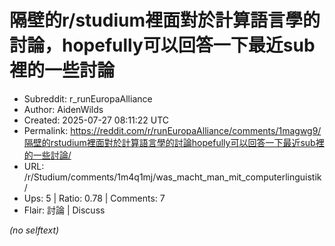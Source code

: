 # 隔壁的r/studium裡面對於計算語言學的討論，hopefully可以回答一下最近sub裡的一些討論

- Subreddit: r_runEuropaAlliance
- Author: AidenWilds
- Created: 2025-07-27 08:11:22 UTC
- Permalink: https://reddit.com/r/runEuropaAlliance/comments/1magwg9/隔壁的rstudium裡面對於計算語言學的討論hopefully可以回答一下最近sub裡的一些討論/
- URL: /r/Studium/comments/1m4q1mj/was_macht_man_mit_computerlinguistik/
- Ups: 5 | Ratio: 0.78 | Comments: 7
- Flair: 討論 | Discuss

_(no selftext)_
